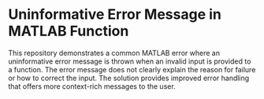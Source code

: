 # Uninformative Error Message in MATLAB Function

This repository demonstrates a common MATLAB error where an uninformative error message is thrown when an invalid input is provided to a function. The error message does not clearly explain the reason for failure or how to correct the input. The solution provides improved error handling that offers more context-rich messages to the user.